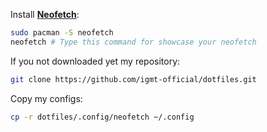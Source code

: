 Install **[Neofetch](https://github.com/dylanaraps/neofetch)**:

```bash
sudo pacman -S neofetch
neofetch # Type this command for showcase your neofetch
```

If you not downloaded yet my repository:

```bash
git clone https://github.com/igmt-official/dotfiles.git
```

Copy my configs:

```bash
cp -r dotfiles/.config/neofetch ~/.config
```
